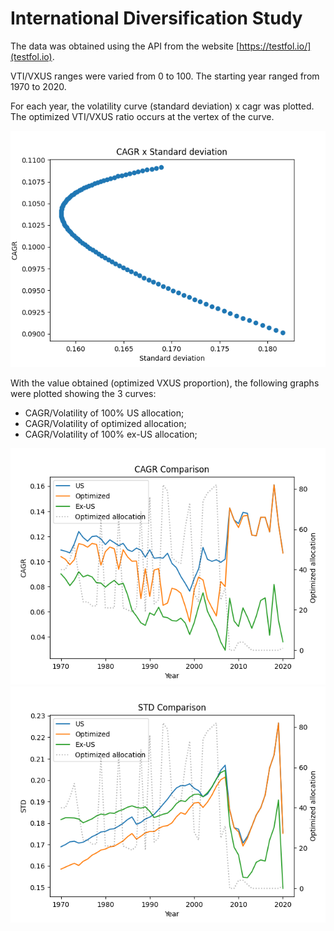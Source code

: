 # International Diversification Study

The data was obtained using the API from the website [https://testfol.io/](testfol.io).

VTI/VXUS ranges were varied from 0 to 100. The starting year ranged from 1970 to 2020.

For each year, the volatility curve (standard deviation) x cagr was plotted. The optimized VTI/VXUS ratio occurs at the vertex of the curve.

![1970 Optimization](charts/1970.png)

With the value obtained (optimized VXUS proportion), the following graphs were plotted showing the 3 curves:

- CAGR/Volatility of 100% US allocation;
- CAGR/Volatility of optimized allocation;
- CAGR/Volatility of 100% ex-US allocation;

![CAGR Comparison](charts/cagr.png)
![STD Comparison](charts/std.png)